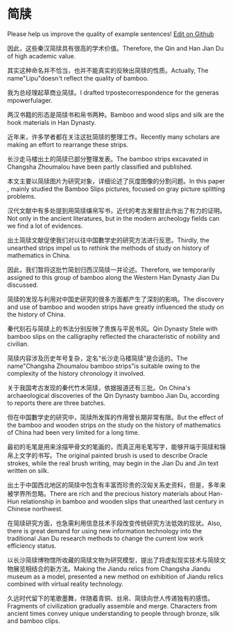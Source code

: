 # 简牍

Please help us improve the quality of example sentences! [Edit on Github](https://github.com/jiyushe/jiyu-example-sentence-source/blob/main/chinese/jiandu_1.md)

<p><span class="chinese">因此，这些秦汉简牍具有很高的学术价值。</span><span class="english">Therefore, the Qin and Han Jian Du of high academic value.</span></p>

<p><span class="chinese">其实这种命名并不恰当，也并不能真实的反映出简牍的性质。</span><span class="english">Actually, The name"Lipu"doesn't reflect the quality of bamboo.</span></p>

<p><span class="chinese">我为总经理起草商业简牍。</span><span class="english">I drafted trpostecorrespondence for the generas mpowerfulager.</span></p>

<p><span class="chinese">两汉书籍的形态是简牍书和帛书两种。</span><span class="english">Bamboo and wood slips and silk are the hook materials in Han Dynasty.</span></p>

<p><span class="chinese">近年来，许多学者都在关注这批简牍的整理工作。</span><span class="english">Recently many scholars are making an effort to rearrange these strips.</span></p>

<p><span class="chinese">长沙走马楼出土的简牍已部分整理发表。</span><span class="english">The bamboo strips excavated in Changsha Zhoumalou have been partly classified and published.</span></p>

<p><span class="chinese">本文主要以简牍图片为研究对象，详细论述了灰度图像的分割问题。</span><span class="english">In this paper , mainly studied the Bamboo Slips pictures, focused on gray picture splitting problems.</span></p>

<p><span class="chinese">汉代文献中有多处提到用简牍缣帛写书，近代的考古发掘甘此作出了有力的证明。</span><span class="english">Not only in the ancient literatures, but in the modern archeology fields can we find a lot of evidences.</span></p>

<p><span class="chinese">出土简牍文献促使我们对以往中国數学史的研究方法进行反思。</span><span class="english">Thirdly, the unearthed strips impel us to rethink the methods of study on history of mathematics in China.</span></p>

<p><span class="chinese">因此，我们暂将这批竹简划归西汉简牍一并论述。</span><span class="english">Therefore, we temporarily assigned to this group of bamboo along the Western Han Dynasty Jian Du discussed.</span></p>

<p><span class="chinese">简牍的发现与利用对中国史研究的很多方面都产生了深刻的影响。</span><span class="english">The discovery and use of bamboo and wooden strips have greatly influenced the study on the history of China.</span></p>

<p><span class="chinese">秦代刻石与简牍上的书法分别反映了贵族与平民书风。</span><span class="english">Qin Dynasty Stele with bamboo slips on the calligraphy reflected the characteristic of nobility and civilian.</span></p>

<p><span class="chinese">简牍内容涉及历史年号复杂，定名“长沙走马楼简牍”是合适的。</span><span class="english">The name"Changsha Zhoumalou bamboo strips"is suitable owing to the complexity of the history chronology it involved.</span></p>

<p><span class="chinese">关于我国考古发现的秦代竹木简牍，依据报道还有三批。</span><span class="english">On China's archaeological discoveries of the Qin Dynasty bamboo Jian Du, according to reports there are three batches.</span></p>

<p><span class="chinese">但在中国數学史的研究中，简牍所发挥的作用曾长期非常有限。</span><span class="english">But the effect of the bamboo and wooden strips on the study on the history of mathematics of China had been very limited for a long time.</span></p>

<p><span class="chinese">最初的毛笔是用来涂描甲骨文的笔画的，而真正用毛笔写字，能够开端于简牍和锦帛上文字的书写。</span><span class="english">The original painted brush is used to describe Oracle strokes, while the real brush writing, may begin in the Jian Du and Jin text written on silk.</span></p>

<p><span class="chinese">出土于中国西北地区的简牍中包含有丰富而珍贵的汉匈关系史资料，但是，多年来被学界所忽略。</span><span class="english">There are rich and the precious history materials about Han-Hun relationship in bamboo and wooden slips that unearthed last century in Chinese northwest.</span></p>

<p><span class="chinese">在简牍研究方面，也急需利用信息技术手段改变传统研究方法低效的现状。</span><span class="english">Also, there is great demand for using new information technology into the traditional Jian Du research methods to change the current low work efficiency status.</span></p>

<p><span class="chinese">以长沙简牍博物馆所收藏的简牍文物为研究模型，提出了将虚拟现实技术与简牍文物展览相结合的新方法。</span><span class="english">Making the Jiandu relics from Changsha Jiandu museum as a model, presented a new method on exhibition of Jiandu relics combined with virtual reality technology.</span></p>

<p><span class="chinese">久远时代留下的笔歌墨舞，伴随着青铜、丝帛、简牍向世人传递独有的感悟。</span><span class="english">Fragments of civilization gradually assemble and merge. Characters from ancient times convey unique understanding to people through bronze, silk and bamboo clips.</span></p>

